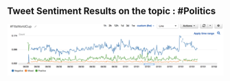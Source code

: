 ## Tweet Sentiment Results on the topic : #Politics
![Tweet Sentiment Results](https://github.com/abhishekpandey532/TweetSentiment/blob/master/Sentiment_Analysis_on_%23Fifa.png)

